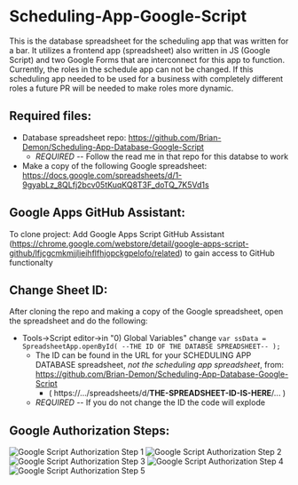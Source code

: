 # Scheduling-App-Google-Script
This is the database spreadsheet for the scheduling app that was written for a bar. It utilizes a frontend app (spreadsheet) also written in JS (Google Script) and two Google Forms that are interconnect for this app to function. Currently, the roles in the schedule app can not be changed. If this scheduling app needed to be used for a business with completely different roles a future PR will be needed to make roles more dynamic.

## Required files:
  - Database spreadsheet repo: https://github.com/Brian-Demon/Scheduling-App-Database-Google-Script
       - *REQUIRED* -- Follow the read me in that repo for this databse to work
  - Make a copy of the following Google spreadsheet: https://docs.google.com/spreadsheets/d/1-9gyabLz_8QLfj2bcv05tKuqKQ8T3F_doTQ_7K5Vd1s

## Google Apps GitHub Assistant:
To clone project:
Add Google Apps Script GitHub Assistant (https://chrome.google.com/webstore/detail/google-apps-script-github/lfjcgcmkmjjlieihflfhjopckgpelofo/related) to gain access to GitHub functionalty

## Change Sheet ID:
After cloning the repo and making a copy of the Google spreadsheet, open the spreadsheet and do the following:
  - Tools->Script editor->in "0) Global Variables" change `var ssData = SpreadsheetApp.openById( --THE ID OF THE DATABSE SPREADSHEET-- );`
    - The ID can be found in the URL for your SCHEDULING APP DATABASE spreadsheet, *not the scheduling app spreadsheet*, from: https://github.com/Brian-Demon/Scheduling-App-Database-Google-Script
       - ( https://.../spreadsheets/d/**THE-SPREADSHEET-ID-IS-HERE**/... )
    - *REQUIRED* -- If you do not change the ID the code will explode

## Google Authorization Steps:
![Google Script Authorization Step 1](https://user-images.githubusercontent.com/74803363/115067547-b56d2e80-9eb6-11eb-83ef-be47fa632c0d.PNG)
![Google Script Authorization Step 2](https://user-images.githubusercontent.com/74803363/115067554-b69e5b80-9eb6-11eb-88c9-e6bf5b168bf1.PNG)
![Google Script Authorization Step 3](https://user-images.githubusercontent.com/74803363/115067558-b7cf8880-9eb6-11eb-8ea2-3a35f5b43c50.PNG)
![Google Script Authorization Step 4](https://user-images.githubusercontent.com/74803363/115067559-b900b580-9eb6-11eb-8acd-cf12b3ed50d1.PNG)
![Google Script Authorization Step 5](https://user-images.githubusercontent.com/74803363/115067565-baca7900-9eb6-11eb-88ee-7c316b0548de.PNG)

